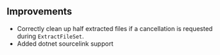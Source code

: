 ## Improvements

- Correctly clean up half extracted files if a cancellation is requested during `ExtractFileSet`.
- Added dotnet sourcelink support